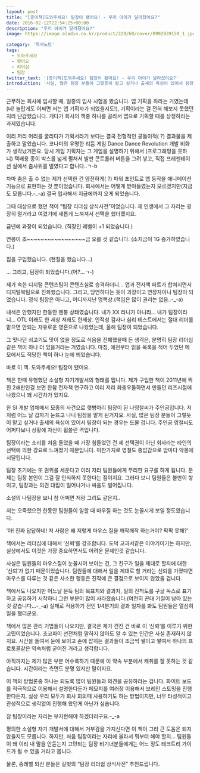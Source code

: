 ```yaml
---
layout: post
title: "[종이책]도와주세요! 팀장이 됐어요! - 우리 아이가 달라졌어요?"
date: 2016-02-12T22:54:25+00:00
description: "우리 아이가 달라졌어요?"
image: https://image.aladin.co.kr/product/229/68/cover/8992939159_1.jpg

category: '독서노트'  
tags: 
  - 도와주세요
  - 됐어요
  - 리더십
  - 팀장
twitter_text: '[종이책]도와주세요! 팀장이 됐어요! - 우리 아이가 달라졌어요?'
introduction: '사실, 많은 팀장 분들이 그렇듯이 맡고 싶거나 출세의 욕심이 있어서 팀장이 되는 경우는 드물 겁니다. 주인공 영철씨도 어쩌다보니 상황에 자신이 휩쓸린 격입니다. '
---
```


근무하는 회사에 입사할 때, 일종의 입사 시험을 봤습니다. 앱 기획을 하라는 거였는데(네! 놀랍게도 어쩌면 저는 앱 기획자가 되었을지도!), 기획이라는 걸 전혀 해보지 못했던지라 난감했습니다. 게다가 회사의 책중 하나를 골라서 앱으로 기획할 때를 상정하라는 과제였습니다.

이리 저리 머리를 굴리다가 기획서라기 보다는 결국 전형적인 공돌이적(	&#63;) 결과물을 제출하고 말았습니다. 코나미의 유명한 리듬 게임 Dance Dance Revolution 개발 비화가 생각났거든요. 당시 게임 기획자는 그 게임을 설명하기 위해서 (프로그래밍을 못하니) 택배용 종이 박스를 넓게 펼쳐서 발판 콘트롤러 버튼을 그려 넣고, 직접 프레젠테이션 실에서 춤사위를 벌였다고 합니다..ㄱ-b

차마 춤은 출 수 없는 제가 선택한 건 얌전하게(	&#63;) 파워 포인트로 앱 동작을 애니메이션 기능으로 표현하는 것 뿐이었습니다. 회사에서는 어떻게 받아들였는지 모르겠지만(지금도 모릅니다.-_-a) 결국 입사해서 지금에까지 오게 되었습니다. 

그때 대상으로 했던 책이 &#8220;팀장 리더십 상식사전&#8221;이었습니다. 제 인생에서 그 자리는 굉장히 멀거라고 여겼기에 새롭게 느껴져서 선택을 했더랬지요.

금년에 과장이 되었습니다. (직장인 레벨이 +1 되었습니다.)
  
연봉이 조~~~~~~~~~~~~~~~~~금 오를 것 같습니다. (소지금이 1G 증가하였습니다.)
  
집을 구입했습니다. (현질을 했습니다&#8230;)

&#8230; 그리고, 팀장이 되었습니다.(어?&#8230;ㄱ-)

제가 속한 디지털 콘텐츠팀이 콘텐츠실로 승격하더니&#8230; 앱과 전자책 파트가 합쳐지면서 디지털북팀으로 진화했습니다. 그리고, 당연하다는 듯이 과장이고 연장자이니 팀장이 되었습니다. 정식 팀장은 아니고, 어디까지난 명목상.(책임은 많이 권리는 없음..-_-a)

내색은 안했지만 한동안 멘붕 상태였습니다. 내가 XX 라니가 아니라&#8230; 내가 팀장이라니&#8230; OTL 이래도 한 세상 저래도 한세상. 인적성 검사나 심리 테스트에서는 절대 리더를 맡으면 안되는 자유로운 영혼으로 나왔었는데, 올해 팀장이 되었습니다.

그 맛나던 쇠고기도 맛이 없을 정도로 식음을 전폐했을때 든 생각은, 분명히 팀장 리더십같은 책이 하나 더 있을거라는 거였습니다. 마침, 예전부터 읽을 목록을 적어 두었던 메모에서도 적당한 책이 하나 눈에 띄었습니다.

바로 이 책. 도와주세요! 팀장이 됐어요.

책은 한때 유행했던 소설형 자기개발서의 형태를 띕니다. 제가 구입한 책이 2011년에 찍힌 2쇄판인걸 보면 한참 전자책 연구하고 이리 저리 좌충우돌하면서 만들던 리즈시절에 나왔으니 꽤 시간차가 있지요.

한 SI 개발 업체에서 모종의 사건으로 햇병아리 팀장이 된 나영철씨가 주인공입니다. 저처럼 어느 날 갑자기 눈뜨고 나니 팀장을 맡게 된거지요. 사실, 많은 팀장 분들이 그렇듯이 맡고 싶거나 출세의 욕심이 있어서 팀장이 되는 경우는 드물 겁니다. 주인공 영철씨도 어쩌다보니 상황에 자신이 휩쓸린 격입니다. 

팀장이라는 소리를 처음 들었을 때 가장 힘들었던 건 제 선택권이 아닌 회사라는 타인의 선택에 의한 강요로 느껴졌기 때문입니다. 마찬가지로 영철도 중압감으로 밤마다 악몽에 시달립니다.

팀장 초기에는 또 권위룰 세운다고 이러 저리 팀원들에게 무리한 요구를 하게 됩니다. 문제는 팀장 본인이 그걸 잘 인식하지 못한다는 점이지요. 그러다 보니 팀원들은 불만이 쌓이고, 팀장과는 의견 대립이 일어나거나 싸움도 벌어집니다. 

소설의 나팀장을 보니 참 어쩌면 저랑 그리도 같은지..

저는 오죽했으면 한동안 팀원들이 일할 때 마우질 하는 것도 눈꼴시게 보일 정도였습니다.
  
&#8216;아! 진짜 답답하네! 저 사람은 왜 저렇게 마우스 질을 깨작깨작 하는거야? 팍팍 못해?&#8217;

책에서는 리더십에 대해서 &#8216;신뢰&#8217;를 강조합니다. 도덕 교과서같은 이야기이기는 하지만, 실상에서도 이것은 가장 중요하면서도 어려운 문제인것 같습니다.

사실은 팀원들의 마우스질이 눈꼴시어 보이는 건, 그 친구가 일을 제대로 할지에 대한 &#8216;신뢰&#8217;가 없기 때문이었습니다. 팀원들에 대해서 일을 제대로 할 거라는 신뢰를 가졌다면 마우스를 다루는 것 같은 사소한 행동은 진작에 큰 결점으로 보이지 않았을 겁니다.

책에서도 나오지만 어느날 문득 팀의 목표치와 결과치, 일의 진척도를 구글 독스로 표기하고 공유하기 시작하니 그런 부분이 많이 사라졌습니다.(여전히 꼰대 기질이 남아 있는 것 같습니다&#8230;-_-a) 실제로 적용하기 전인 1/4분기의 결과 일자를 봐도 팀원들은 열심히 일을 했더군요.

책에서 많은 관리 기법들이 나오지만, 결국은 제가 건진 건 바로 이 &#8216;신뢰&#8217;를 이루기 위한 고민이었습니다. 초코파이 선전처럼 말하지 않아도 알 수 있는 인간은 사실 존재하지 않지요. 시간을 들여서 눈에 보이고 손에 잡히는 결과들이 조금씩 쌓이고 쌓여서 하나의 프로토콜같은 약속처럼 굳어진 거라고 생각합니다.

아직까지는 제가 많은 부분 어수룩하기 때문에 이 약속 부분에서 캐취를 잘 못하는 것 같습니다. 시간이라는 측면도 분명 있지만 말이지요.

이 책의 방법론중 하나는 되도록 많이 팀원들과 의견을 공유하라는 겁니다. 화이트 보드를 적극적으로 이용해서 설명한다든가 메모지를 여러장 이용해서 브레인 스토밍을 진행한다든지. 실상 우리 모두가 회사 회의때 사용하기도 하는 방법이지만, 너무 타성적이고 관성적으로 생각없이 진행해 왔던게 아닌가 싶습니다.

참 팀장이라는 자리는 부지런해야 하겠더라구요.-_-a

평의한 소설형 자기 개발서에 대해서 거부감을 가지신다면 이 책이 그리 큰 도움은 되지 않을지도 모릅니다. 하지만, 처음 팀장이라는 자리에 올라서 뭐부터 해야 할지&#8230; 팀원들이 왜 이리 내 말을 안듣는지 고민되는 팀장 비기너분들에게는 어느 정도 테크트리 가이드가 될 수 있을 거라고 봅니다.

물론, 중레벨 되신 분들은 길벗의 &#8220;팀장 리더쉽 상식사전&#8221; 추천드립니다.